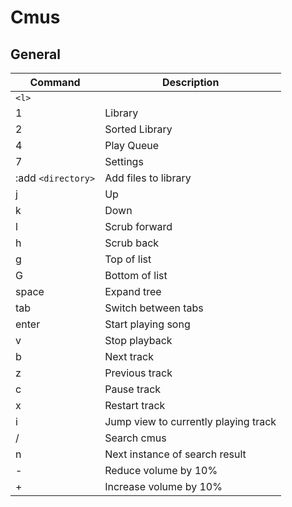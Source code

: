 # Cmus

## General
| Command            | Description                          |
|--------------------|--------------------------------------|
| `<l>`              |                                      |
| 1                  | Library                              |
| 2                  | Sorted Library                       |
| 4                  | Play Queue                           |
| 7                  | Settings                             |
| :add `<directory>` | Add files to library                 |
| j                  | Up                                   |
| k                  | Down                                 |
| l                  | Scrub forward                        |
| h                  | Scrub back                           |
| g                  | Top of list                          |
| G                  | Bottom of list                       |
| space              | Expand tree                          |
| tab                | Switch between tabs                  |
| enter              | Start playing song                   |
| v                  | Stop playback                        |
| b                  | Next track                           |
| z                  | Previous track                       |
| c                  | Pause track                          |
| x                  | Restart track                        |
| i                  | Jump view to currently playing track |
| /                  | Search cmus                          |
| n                  | Next instance of search result       |
| -                  | Reduce volume by 10%                 |
| +                  | Increase volume by 10%               |

